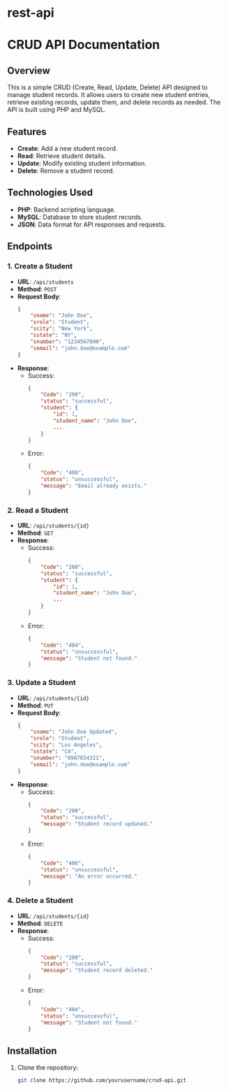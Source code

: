 # rest-api
# CRUD API Documentation

## Overview

This is a simple CRUD (Create, Read, Update, Delete) API designed to manage student records. It allows users to create new student entries, retrieve existing records, update them, and delete records as needed. The API is built using PHP and MySQL.

## Features

- **Create**: Add a new student record.
- **Read**: Retrieve student details.
- **Update**: Modify existing student information.
- **Delete**: Remove a student record.

## Technologies Used

- **PHP**: Backend scripting language.
- **MySQL**: Database to store student records.
- **JSON**: Data format for API responses and requests.

## Endpoints

### 1. Create a Student

- **URL**: `/api/students`
- **Method**: `POST`
- **Request Body**:
    ```json
    {
        "sname": "John Doe",
        "srole": "Student",
        "scity": "New York",
        "sstate": "NY",
        "snumber": "1234567890",
        "semail": "john.doe@example.com"
    }
    ```
- **Response**:
    - Success:
        ```json
        {
            "Code": "200",
            "status": "successful",
            "student": {
                "id": 1,
                "student_name": "John Doe",
                ...
            }
        }
        ```
    - Error:
        ```json
        {
            "Code": "400",
            "status": "unsuccessful",
            "message": "Email already exists."
        }
        ```

### 2. Read a Student

- **URL**: `/api/students/{id}`
- **Method**: `GET`
- **Response**:
    - Success:
        ```json
        {
            "Code": "200",
            "status": "successful",
            "student": {
                "id": 1,
                "student_name": "John Doe",
                ...
            }
        }
        ```
    - Error:
        ```json
        {
            "Code": "404",
            "status": "unsuccessful",
            "message": "Student not found."
        }
        ```

### 3. Update a Student

- **URL**: `/api/students/{id}`
- **Method**: `PUT`
- **Request Body**:
    ```json
    {
        "sname": "John Doe Updated",
        "srole": "Student",
        "scity": "Los Angeles",
        "sstate": "CA",
        "snumber": "0987654321",
        "semail": "john.doe@example.com"
    }
    ```
- **Response**:
    - Success:
        ```json
        {
            "Code": "200",
            "status": "successful",
            "message": "Student record updated."
        }
        ```
    - Error:
        ```json
        {
            "Code": "400",
            "status": "unsuccessful",
            "message": "An error occurred."
        }
        ```

### 4. Delete a Student

- **URL**: `/api/students/{id}`
- **Method**: `DELETE`
- **Response**:
    - Success:
        ```json
        {
            "Code": "200",
            "status": "successful",
            "message": "Student record deleted."
        }
        ```
    - Error:
        ```json
        {
            "Code": "404",
            "status": "unsuccessful",
            "message": "Student not found."
        }
        ```

## Installation

1. Clone the repository:
   ```bash
   git clone https://github.com/yourusername/crud-api.git
